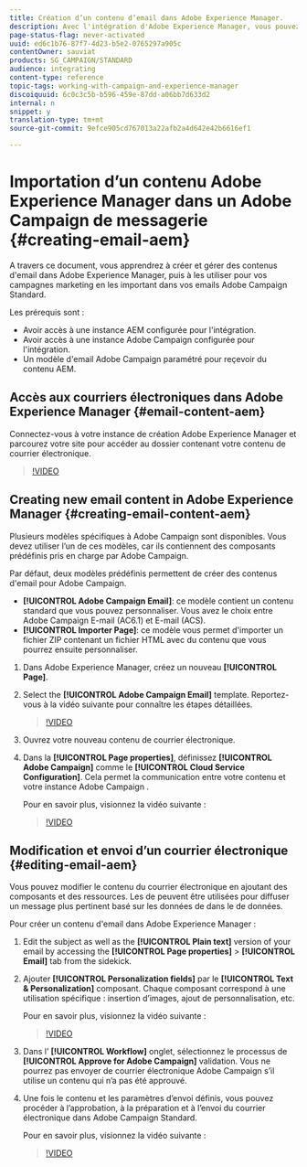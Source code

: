 ```yaml
---
title: Création d’un contenu d’email dans Adobe Experience Manager.
description: Avec l'intégration d'Adobe Experience Manager, vous pouvez créer du contenu directement dans AEM et l'utiliser ultérieurement dans Adobe Campaign.
page-status-flag: never-activated
uuid: ed6c1b76-87f7-4d23-b5e2-0765297a905c
contentOwner: sauviat
products: SG_CAMPAIGN/STANDARD
audience: integrating
content-type: reference
topic-tags: working-with-campaign-and-experience-manager
discoiquuid: 6c0c3c5b-b596-459e-87dd-a06bb7d633d2
internal: n
snippet: y
translation-type: tm+mt
source-git-commit: 9efce905cd767013a22afb2a4d642e42b6616ef1

---
```



# Importation d’un contenu Adobe Experience Manager dans un Adobe Campaign de messagerie {#creating-email-aem}

A travers ce document, vous apprendrez à créer et gérer des contenus d&#39;email dans Adobe Experience Manager, puis à les utiliser pour vos campagnes marketing en les important dans vos emails Adobe Campaign Standard.

Les prérequis sont :

* Avoir accès à une instance AEM configurée pour l&#39;intégration.
* Avoir accès à une instance Adobe Campaign configurée pour l&#39;intégration.
* Un modèle d&#39;email Adobe Campaign paramétré pour reçevoir du contenu AEM.

## Accès aux courriers électroniques dans Adobe Experience Manager {#email-content-aem}

Connectez-vous à votre instance de création Adobe Experience Manager et parcourez votre site pour accéder au dossier contenant votre contenu de courrier électronique.

>[!VIDEO](https://video.tv.adobe.com/v/29996)

## Creating new email content in Adobe Experience Manager {#creating-email-content-aem}

Plusieurs modèles spécifiques à  Adobe Campaign sont disponibles. Vous devez utiliser l’un de ces modèles, car ils contiennent des composants prédéfinis pris en charge par  Adobe Campaign.

Par défaut, deux modèles prédéfinis permettent de créer des contenus d&#39;email pour Adobe Campaign.

* **[!UICONTROL Adobe Campaign Email]**: ce modèle contient un contenu standard que vous pouvez personnaliser. Vous avez le choix entre  Adobe Campaign E-mail (AC6.1) et  E-mail (ACS).
* **[!UICONTROL Importer Page]**: ce modèle vous permet d&#39;importer un fichier ZIP contenant un fichier HTML avec du contenu que vous pourrez ensuite personnaliser.

1. Dans Adobe Experience Manager, créez un nouveau **[!UICONTROL Page]**.

1. Select the **[!UICONTROL Adobe Campaign Email]** template. Reportez-vous à la vidéo suivante pour connaître les étapes détaillées.
   >[!VIDEO](https://video.tv.adobe.com/v/29997)

1. Ouvrez votre nouveau contenu de courrier électronique.

1. Dans la **[!UICONTROL Page properties]**, définissez **[!UICONTROL Adobe Campaign]** comme le **[!UICONTROL Cloud Service Configuration]**. Cela permet la communication entre votre contenu et votre instance Adobe Campaign .

   Pour en savoir plus, visionnez la vidéo suivante :

   >[!VIDEO](https://video.tv.adobe.com/v/29999)

## Modification et envoi d’un courrier électronique {#editing-email-aem}

Vous pouvez modifier le contenu du courrier électronique en ajoutant des composants et des ressources. Les  de peuvent être utilisées pour diffuser un message plus pertinent basé sur les données de  dans le  de données.

Pour créer un contenu d&#39;email dans Adobe Experience Manager :

1. Edit the subject as well as the **[!UICONTROL Plain text]** version of your email by accessing the **[!UICONTROL Page properties]** > **[!UICONTROL Email]** tab from the sidekick.

1. Ajouter **[!UICONTROL Personalization fields]** par le **[!UICONTROL Text & Personalization]** composant. Chaque composant correspond à une utilisation spécifique : insertion d’images, ajout de personnalisation, etc.

   Pour en savoir plus, visionnez la vidéo suivante :
   >[!VIDEO](https://video.tv.adobe.com/v/29998)

1. Dans l’ **[!UICONTROL Workflow]** onglet, sélectionnez le processus de **[!UICONTROL Approve for Adobe Campaign]** validation. Vous ne pourrez pas envoyer de courrier électronique  Adobe Campaign s’il utilise un contenu qui n’a pas été approuvé.

1. Une fois le contenu et les paramètres d’envoi définis, vous pouvez procéder à l’approbation, à la préparation et à l’envoi du courrier électronique dans  Adobe Campaign Standard.

   Pour en savoir plus, visionnez la vidéo suivante :

   >[!VIDEO](https://video.tv.adobe.com/v/23721)
